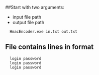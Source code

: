 ##Start with two arguments:
  - input file path
  - output file path

```
  HmacEncoder.exe in.txt out.txt
```

## File contains lines in format

```
  login password
  login password
  login password
```
